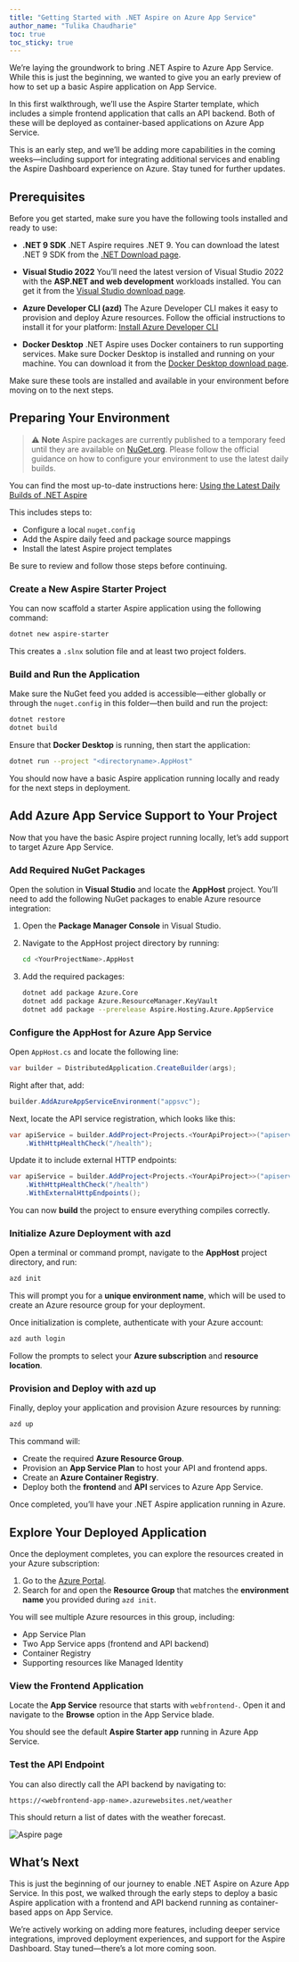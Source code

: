 ```yaml
---
title: "Getting Started with .NET Aspire on Azure App Service"
author_name: "Tulika Chaudharie"
toc: true
toc_sticky: true
---
```


We’re laying the groundwork to bring .NET Aspire to Azure App Service. While this is just the beginning, we wanted to give you an early preview of how to set up a basic Aspire application on App Service. 

In this first walkthrough, we’ll use the Aspire Starter template, which includes a simple frontend application that calls an API backend. Both of these will be deployed as container-based applications on Azure App Service.

This is an early step, and we’ll be adding more capabilities in the coming weeks—including support for integrating additional services and enabling the Aspire Dashboard experience on Azure. Stay tuned for further updates.

## Prerequisites

Before you get started, make sure you have the following tools installed and ready to use:

* **.NET 9 SDK**
  .NET Aspire requires .NET 9. You can download the latest .NET 9 SDK from the [.NET Download page](https://dotnet.microsoft.com/download/dotnet/9.0).

* **Visual Studio 2022**
  You’ll need the latest version of Visual Studio 2022 with the **ASP.NET and web development** workloads installed. You can get it from the [Visual Studio download page](https://visualstudio.microsoft.com/downloads/).

* **Azure Developer CLI (azd)**
  The Azure Developer CLI makes it easy to provision and deploy Azure resources. Follow the official instructions to install it for your platform:
  [Install Azure Developer CLI](https://learn.microsoft.com/en-us/azure/developer/azure-developer-cli/install-azd?tabs=winget-windows%2Cbrew-mac%2Cscript-linux&pivots=os-windows)

* **Docker Desktop**
  .NET Aspire uses Docker containers to run supporting services. Make sure Docker Desktop is installed and running on your machine. You can download it from the [Docker Desktop download page](https://www.docker.com/products/docker-desktop/).

Make sure these tools are installed and available in your environment before moving on to the next steps.

## Preparing Your Environment

> ⚠️ **Note**
> Aspire packages are currently published to a temporary feed until they are available on [NuGet.org](https://www.nuget.org/). Please follow the official guidance on how to configure your environment to use the latest daily builds.

You can find the most up-to-date instructions here:
[Using the Latest Daily Builds of .NET Aspire](https://github.com/dotnet/aspire/blob/main/docs/using-latest-daily.md)

This includes steps to:

* Configure a local `nuget.config`
* Add the Aspire daily feed and package source mappings
* Install the latest Aspire project templates

Be sure to review and follow those steps before continuing.

### Create a New Aspire Starter Project

You can now scaffold a starter Aspire application using the following command:

```bash
dotnet new aspire-starter
```

This creates a `.slnx` solution file and at least two project folders.

### Build and Run the Application

Make sure the NuGet feed you added is accessible—either globally or through the `nuget.config` in this folder—then build and run the project:

```bash
dotnet restore
dotnet build
```

Ensure that **Docker Desktop** is running, then start the application:

```bash
dotnet run --project "<directoryname>.AppHost"
```

You should now have a basic Aspire application running locally and ready for the next steps in deployment.

## Add Azure App Service Support to Your Project

Now that you have the basic Aspire project running locally, let’s add support to target Azure App Service.

### Add Required NuGet Packages

Open the solution in **Visual Studio** and locate the **AppHost** project. You’ll need to add the following NuGet packages to enable Azure resource integration:

1. Open the **Package Manager Console** in Visual Studio.

2. Navigate to the AppHost project directory by running:

   ```bash
   cd <YourProjectName>.AppHost
   ```

3. Add the required packages:

   ```bash
   dotnet add package Azure.Core
   dotnet add package Azure.ResourceManager.KeyVault
   dotnet add package --prerelease Aspire.Hosting.Azure.AppService
   ```

### Configure the AppHost for Azure App Service

Open `AppHost.cs` and locate the following line:

```csharp
var builder = DistributedApplication.CreateBuilder(args);
```

Right after that, add:

```csharp
builder.AddAzureAppServiceEnvironment("appsvc");
```

Next, locate the API service registration, which looks like this:

```csharp
var apiService = builder.AddProject<Projects.<YourApiProject>>("apiservice")
    .WithHttpHealthCheck("/health");
```

Update it to include external HTTP endpoints:

```csharp
var apiService = builder.AddProject<Projects.<YourApiProject>>("apiservice")
    .WithHttpHealthCheck("/health")
    .WithExternalHttpEndpoints();
```

You can now **build** the project to ensure everything compiles correctly.

### Initialize Azure Deployment with azd

Open a terminal or command prompt, navigate to the **AppHost** project directory, and run:

```bash
azd init
```

This will prompt you for a **unique environment name**, which will be used to create an Azure resource group for your deployment.

Once initialization is complete, authenticate with your Azure account:

```bash
azd auth login
```

Follow the prompts to select your **Azure subscription** and **resource location**.

### Provision and Deploy with azd up

Finally, deploy your application and provision Azure resources by running:

```bash
azd up
```

This command will:

* Create the required **Azure Resource Group**.
* Provision an **App Service Plan** to host your API and frontend apps.
* Create an **Azure Container Registry**.
* Deploy both the **frontend** and **API** services to Azure App Service.

Once completed, you’ll have your .NET Aspire application running in Azure.

## Explore Your Deployed Application

Once the deployment completes, you can explore the resources created in your Azure subscription:

1. Go to the [Azure Portal](https://portal.azure.com).
2. Search for and open the **Resource Group** that matches the **environment name** you provided during `azd init`.

You will see multiple Azure resources in this group, including:

* App Service Plan
* Two App Service apps (frontend and API backend)
* Container Registry
* Supporting resources like Managed Identity

### View the Frontend Application

Locate the **App Service** resource that starts with `webfrontend-`. Open it and navigate to the **Browse** option in the App Service blade.

You should see the default **Aspire Starter app** running in Azure App Service.

### Test the API Endpoint

You can also directly call the API backend by navigating to:

```
https://<webfrontend-app-name>.azurewebsites.net/weather
```

This should return a list of dates with the weather forecast.

![Aspire page]({{site.baseurl}}/media/2025/05/aspire-page.jpg)


## What’s Next

This is just the beginning of our journey to enable .NET Aspire on Azure App Service. In this post, we walked through the early steps to deploy a basic Aspire application with a frontend and API backend running as container-based apps on App Service.

We’re actively working on adding more features, including deeper service integrations, improved deployment experiences, and support for the Aspire Dashboard. Stay tuned—there’s a lot more coming soon.


